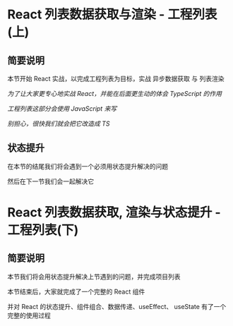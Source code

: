 # React 列表数据获取与渲染 - 工程列表(上)

## 简要说明

本节开始 React 实战，以完成工程列表为目标，实战 异步数据获取 与 列表渲染

_为了让大家更专心地实战 React，并能在后面更生动的体会 TypeScript 的作用_

_工程列表这部分会使用 JavaScript 来写_

_别担心，很快我们就会把它改造成 TS_

## 状态提升

在本节的结尾我们将会遇到一个必须用状态提升解决的问题

然后在下一节我们会一起解决它

# React 列表数据获取, 渲染与状态提升 - 工程列表(下)

## 简要说明

本节我们将会用状态提升解决上节遇到的问题，并完成项目列表

本节结束后，大家就完成了一个完整的 React 组件

并对 React 的状态提升、组件组合、数据传递、useEffect、
useState 有了一个完整的使用过程
